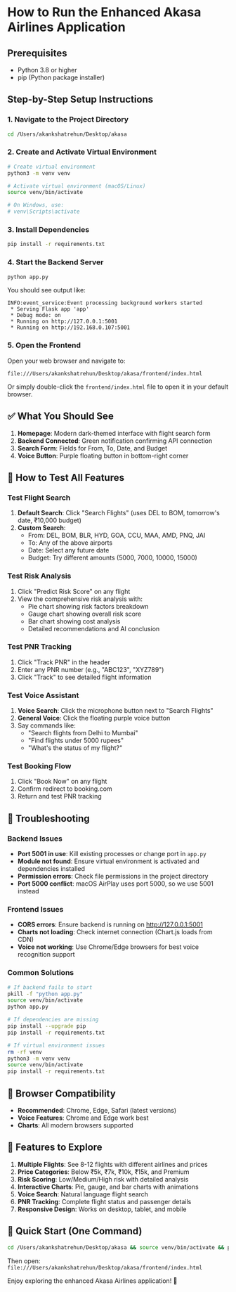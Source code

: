 # How to Run the Enhanced Akasa Airlines Application

## Prerequisites
- Python 3.8 or higher
- pip (Python package installer)

## Step-by-Step Setup Instructions

### 1. Navigate to the Project Directory
```bash
cd /Users/akankshatrehun/Desktop/akasa
```

### 2. Create and Activate Virtual Environment
```bash
# Create virtual environment
python3 -m venv venv

# Activate virtual environment (macOS/Linux)
source venv/bin/activate

# On Windows, use:
# venv\Scripts\activate
```

### 3. Install Dependencies
```bash
pip install -r requirements.txt
```

### 4. Start the Backend Server
```bash
python app.py
```

You should see output like:
```
INFO:event_service:Event processing background workers started
 * Serving Flask app 'app'
 * Debug mode: on
 * Running on http://127.0.0.1:5001
 * Running on http://192.168.0.107:5001
```

### 5. Open the Frontend
Open your web browser and navigate to:
```
file:///Users/akankshatrehun/Desktop/akasa/frontend/index.html
```

Or simply double-click the `frontend/index.html` file to open it in your default browser.

## ✅ What You Should See

1. **Homepage**: Modern dark-themed interface with flight search form
2. **Backend Connected**: Green notification confirming API connection
3. **Search Form**: Fields for From, To, Date, and Budget
4. **Voice Button**: Purple floating button in bottom-right corner

## 🎯 How to Test All Features

### Test Flight Search
1. **Default Search**: Click "Search Flights" (uses DEL to BOM, tomorrow's date, ₹10,000 budget)
2. **Custom Search**: 
   - From: DEL, BOM, BLR, HYD, GOA, CCU, MAA, AMD, PNQ, JAI
   - To: Any of the above airports
   - Date: Select any future date
   - Budget: Try different amounts (5000, 7000, 10000, 15000)

### Test Risk Analysis
1. Click "Predict Risk Score" on any flight
2. View the comprehensive risk analysis with:
   - Pie chart showing risk factors breakdown
   - Gauge chart showing overall risk score
   - Bar chart showing cost analysis
   - Detailed recommendations and AI conclusion

### Test PNR Tracking
1. Click "Track PNR" in the header
2. Enter any PNR number (e.g., "ABC123", "XYZ789")
3. Click "Track" to see detailed flight information

### Test Voice Assistant
1. **Voice Search**: Click the microphone button next to "Search Flights"
2. **General Voice**: Click the floating purple voice button
3. Say commands like:
   - "Search flights from Delhi to Mumbai"
   - "Find flights under 5000 rupees"
   - "What's the status of my flight?"

### Test Booking Flow
1. Click "Book Now" on any flight
2. Confirm redirect to booking.com
3. Return and test PNR tracking

## 🔧 Troubleshooting

### Backend Issues
- **Port 5001 in use**: Kill existing processes or change port in `app.py`
- **Module not found**: Ensure virtual environment is activated and dependencies installed
- **Permission errors**: Check file permissions in the project directory
- **Port 5000 conflict**: macOS AirPlay uses port 5000, so we use 5001 instead

### Frontend Issues
- **CORS errors**: Ensure backend is running on http://127.0.0.1:5001
- **Charts not loading**: Check internet connection (Chart.js loads from CDN)
- **Voice not working**: Use Chrome/Edge browsers for best voice recognition support

### Common Solutions
```bash
# If backend fails to start
pkill -f "python app.py"
source venv/bin/activate
python app.py

# If dependencies are missing
pip install --upgrade pip
pip install -r requirements.txt

# If virtual environment issues
rm -rf venv
python3 -m venv venv
source venv/bin/activate
pip install -r requirements.txt
```

## 📱 Browser Compatibility
- **Recommended**: Chrome, Edge, Safari (latest versions)
- **Voice Features**: Chrome and Edge work best
- **Charts**: All modern browsers supported

## 🎉 Features to Explore

1. **Multiple Flights**: See 8-12 flights with different airlines and prices
2. **Price Categories**: Below ₹5k, ₹7k, ₹10k, ₹15k, and Premium
3. **Risk Scoring**: Low/Medium/High risk with detailed analysis
4. **Interactive Charts**: Pie, gauge, and bar charts with animations
5. **Voice Search**: Natural language flight search
6. **PNR Tracking**: Complete flight status and passenger details
7. **Responsive Design**: Works on desktop, tablet, and mobile

## 🚀 Quick Start (One Command)
```bash
cd /Users/akankshatrehun/Desktop/akasa && source venv/bin/activate && python app.py
```

Then open: `file:///Users/akankshatrehun/Desktop/akasa/frontend/index.html`

Enjoy exploring the enhanced Akasa Airlines application! 🛫